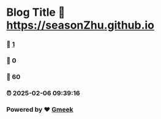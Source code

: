 # Blog Title :link: https://seasonZhu.github.io 
### :page_facing_up: [1](https://seasonZhu.github.io/tag.html) 
### :speech_balloon: 0 
### :hibiscus: 60 
### :alarm_clock: 2025-02-06 09:39:16 
### Powered by :heart: [Gmeek](https://github.com/Meekdai/Gmeek)

